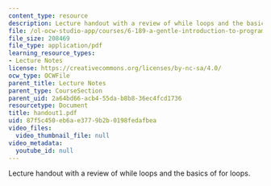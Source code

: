 ```yaml
---
content_type: resource
description: Lecture handout with a review of while loops and the basics of for loops.
file: /ol-ocw-studio-app/courses/6-189-a-gentle-introduction-to-programming-using-python-january-iap-2008/87f5c450eb6ae3779b2b0198fedafbea_handout1.pdf
file_size: 208469
file_type: application/pdf
learning_resource_types:
- Lecture Notes
license: https://creativecommons.org/licenses/by-nc-sa/4.0/
ocw_type: OCWFile
parent_title: Lecture Notes
parent_type: CourseSection
parent_uid: 2a64bd66-acb4-55da-b8b8-36ec4fcd1736
resourcetype: Document
title: handout1.pdf
uid: 87f5c450-eb6a-e377-9b2b-0198fedafbea
video_files:
  video_thumbnail_file: null
video_metadata:
  youtube_id: null
---
```

Lecture handout with a review of while loops and the basics of for loops.